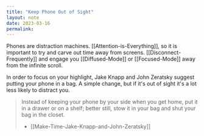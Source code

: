 ```yaml
---
title: "Keep Phone Out of Sight"
layout: note
date: 2023-03-16
permalink:
---
```


Phones are distraction machines. [[Attention-is-Everything]], so it is important to try and carve out time away from screens. [[Disconnect-Frequently]] and engage you [[Diffused-Mode]] or [[Focused-Mode]] away from the infinite scroll.

In order to focus on your highlight, Jake Knapp and John Zeratsky suggest putting your phone in a bag. A simple change, but if it's out of sight it's a lot less likely to distract you.

> Instead of keeping your phone by your side when you get home, put it in a drawer or on a shelf; better still, stow it in your bag and shut your bag in the closet.
> - [[Make-Time-Jake-Knapp-and-John-Zeratsky]]